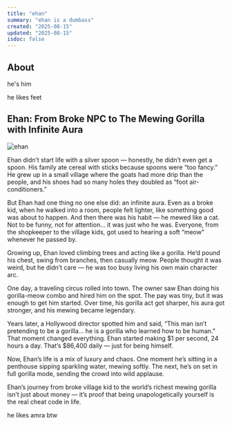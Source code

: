 ```yaml
---
title: "ehan"
summary: "ehan is a dumbass"
created: "2025-08-15"
updated: "2025-08-15"
isdoc: false
---
```

## About

he's him

he likes feet

## Ehan: From Broke NPC to The Mewing Gorilla with Infinite Aura

![ehan](/content/ehan/ehan.png)

Ehan didn’t start life with a silver spoon — honestly, he didn’t even get a spoon. His family ate cereal with sticks because spoons were “too fancy.” He grew up in a small village where the goats had more drip than the people, and his shoes had so many holes they doubled as “foot air-conditioners.”

But Ehan had one thing no one else did: an infinite aura. Even as a broke kid, when he walked into a room, people felt lighter, like something good was about to happen. And then there was his habit — he mewed like a cat. Not to be funny, not for attention… it was just who he was. Everyone, from the shopkeeper to the village kids, got used to hearing a soft “meow” whenever he passed by.

Growing up, Ehan loved climbing trees and acting like a gorilla. He’d pound his chest, swing from branches, then casually meow. People thought it was weird, but he didn’t care — he was too busy living his own main character arc.

One day, a traveling circus rolled into town. The owner saw Ehan doing his gorilla-meow combo and hired him on the spot. The pay was tiny, but it was enough to get him started. Over time, his gorilla act got sharper, his aura got stronger, and his mewing became legendary.

Years later, a Hollywood director spotted him and said, “This man isn’t pretending to be a gorilla… he is a gorilla who learned how to be human.” That moment changed everything. Ehan started making $1 per second, 24 hours a day. That’s $86,400 daily — just for being himself.

Now, Ehan’s life is a mix of luxury and chaos. One moment he’s sitting in a penthouse sipping sparkling water, mewing softly. The next, he’s on set in full gorilla mode, sending the crowd into wild applause.

Ehan’s journey from broke village kid to the world’s richest mewing gorilla isn’t just about money — it’s proof that being unapologetically yourself is the real cheat code in life.

he likes amra btw